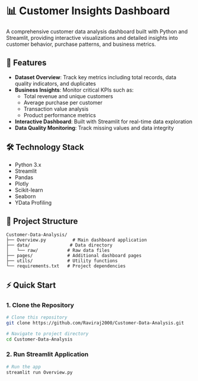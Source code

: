 # 📊 Customer Insights Dashboard

A comprehensive customer data analysis dashboard built with Python and Streamlit, providing interactive visualizations and detailed insights into customer behavior, purchase patterns, and business metrics.

## 🚀 Features

- **Dataset Overview**: Track key metrics including total records, data quality indicators, and duplicates
- **Business Insights**: Monitor critical KPIs such as:
  - Total revenue and unique customers
  - Average purchase per customer
  - Transaction value analysis
  - Product performance metrics
- **Interactive Dashboard**: Built with Streamlit for real-time data exploration
- **Data Quality Monitoring**: Track missing values and data integrity

## 🛠️ Technology Stack

- Python 3.x
- Streamlit
- Pandas
- Plotly
- Scikit-learn
- Seaborn
- YData Profiling

## 📁 Project Structure

```plaintext
Customer-Data-Analysis/
├── Overview.py          # Main dashboard application
├── data/               # Data directory
│   └── raw/           # Raw data files
├── pages/             # Additional dashboard pages
├── utils/             # Utility functions
└── requirements.txt   # Project dependencies
```

## ⚡️ Quick Start

### 1. Clone the Repository
```bash
# Clone this repository
git clone https://github.com/Raviraj2000/Customer-Data-Analysis.git

# Navigate to project directory
cd Customer-Data-Analysis
```
### 2. Run Streamlit Application
```bash
# Run the app
streamlit run Overview.py
```